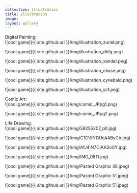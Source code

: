 ```yaml
---
collection: illustration
title: Illustration
image: 
layout: gallery
---
```

Digital Painting:  
![cool game]({{ site.github.url }}/img/illustration_zuriel.png)

![cool game]({{ site.github.url }}/img/illustration_dhfg.png)

![cool game]({{ site.github.url }}/img/illustration_xander.png)

![cool game]({{ site.github.url }}/img/illustration_chase.png)

![cool game]({{ site.github.url }}/img/illustration_cynebald.png)

![cool game]({{ site.github.url }}/img/illustration_scf.png)  


Comic Art:  
![cool game]({{ site.github.url }}/img/comic_JPpg1.png)

![cool game]({{ site.github.url }}/img/comic_JPpg2.png)  


Life Drawing:  
![cool game]({{ site.github.url }}/img/59255207_p0.jpg)

![cool game]({{ site.github.url }}/img/C1CVfYDUcAAByCb.jpg)

![cool game]({{ site.github.url }}/img/AfJ4lN7CIAA2oGY.jpg)

![cool game]({{ site.github.url }}/img/IMG_0811.jpg)

![cool game]({{ site.github.url }}/img/Pasted Graphic 36.jpeg)

![cool game]({{ site.github.url }}/img/Pasted Graphic 51.jpeg)

![cool game]({{ site.github.url }}/img/Pasted Graphic 51.jpeg)
